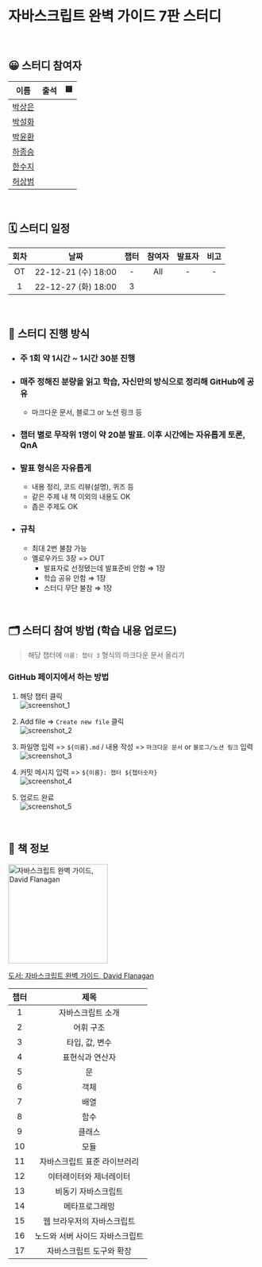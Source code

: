 # 자바스크립트 완벽 가이드 7판 스터디

<br>

## 😀 스터디 참여자

|                   이름                   | 출석 | 🟨  |
| :--------------------------------------: | :--: | :-: |
|   [박상은](https://github.com/1-blue)    |      |     |
|   [박설화](https://github.com/iberis2)   |      |     |
|  [박윤환](https://github.com/yunhwan98)  |      |     |
|  [하종승](https://github.com/hajongon)   |      |     |
|  [한수지](https://github.com/nincoding)  |      |     |
| [허상범](https://github.com/sangbeomheo) |      |     |

<br>

## 🗓 스터디 일정

| 회차 |        날짜         | 챕터 | 참여자 | 발표자 | 비고 |
| :--: | :-----------------: | :--: | :----: | :----: | :--: |
|  OT  | 22-12-21 (수) 18:00 |  -   |  All   |   -    |  -   |
|  1   | 22-12-27 (화) 18:00 |  3   |        |        |      |

<br>

## 🔖 스터디 진행 방식

- ### 주 1회 약 1시간 ~ 1시간 30분 진행
- ### 매주 정해진 분량을 읽고 학습, 자신만의 방식으로 정리해 GitHub에 공유
  - 마크다운 문서, 블로그 or 노션 링크 등
- ### 챕터 별로 무작위 1명이 약 20분 발표. 이후 시간에는 자유롭게 토론, QnA
- ### 발표 형식은 자유롭게
  - 내용 정리, 코드 리뷰(설명), 퀴즈 등
  - 같은 주제 내 책 이외의 내용도 OK
  - 좁은 주제도 OK
- ### 규칙
  - 최대 2번 불참 가능
  - 옐로우카드 3장 => OUT
    - 발표자로 선정됐는데 발표준비 안함 ⇒ 1장
    - 학습 공유 안함 ⇒ 1장
    - 스터디 무단 불참 ⇒ 1장

<br>

## 🗂 스터디 참여 방법 (학습 내용 업로드)

> 해당 챕터에 `이름: 챕터 3` 형식의 마크다운 문서 올리기

### GitHub 페이지에서 하는 방법

1. 해당 챕터 클릭  
   ![screenshot_1](https://user-images.githubusercontent.com/41741221/208923974-72ac2a8c-0388-40b1-ae62-1919fcced04c.jpg)

2. Add file => `Create new file` 클릭  
   ![screenshot_2](https://user-images.githubusercontent.com/41741221/208923977-7f8eafdd-ee9e-4b9f-be87-947a3c95fa72.jpg)

3. 파일명 입력 => `${이름}.md` / 내용 작성 => `마크다운 문서` or `블로그/노션 링크` 입력  
   ![screenshot_3](https://user-images.githubusercontent.com/41741221/208923979-401ab059-8ca5-40a5-92e9-1b0f519c0a53.jpg)

4. 커밋 메시지 입력 => `${이름}: 챕터 ${챕터숫자}`  
   ![screenshot_4](https://user-images.githubusercontent.com/41741221/208925395-4b47e527-42d7-4a7c-9449-fd3bfdffac20.jpg)

5. 업로드 완료  
   ![screenshot_5](https://user-images.githubusercontent.com/41741221/208925950-38510c3c-763a-4af0-8b5b-cf0c14e564e9.jpg)

<br>

## 📖 책 정보

<img width="200" src="https://user-images.githubusercontent.com/60775453/162977636-b8255334-a25a-4dcc-8173-65e5deeb107c.jpeg" alt="자바스크립트 완벽 가이드, David Flanagan">

[도서: 자바스크립트 완벽 가이드, David Flanagan](https://product.kyobobook.co.kr/detail/S000001033131)

| 챕터 |              제목               |
| :--: | :-----------------------------: |
|  1   |        자바스크립트 소개        |
|  2   |            어휘 구조            |
|  3   |         타입, 값, 변수          |
|  4   |         표현식과 연산자         |
|  5   |               문                |
|  6   |              객체               |
|  7   |              배열               |
|  8   |              함수               |
|  9   |             클래스              |
|  10  |              모듈               |
|  11  |  자바스크립트 표준 라이브러리   |
|  12  |     이터레이터와 제너레이터     |
|  13  |       비동기 자바스크립트       |
|  14  |         메타프로그래밍          |
|  15  |   웹 브라우저의 자바스크립트    |
|  16  | 노드와 서버 사이드 자바스크립트 |
|  17  |    자바스크립트 도구와 확장     |
